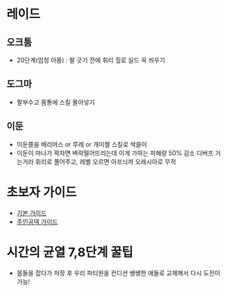 # 레이드
## 오크툼
- 20단계(엄청 아픔) : 팔 긋기 전에 휘리 힐로 실드 꼭 씌우기
## 도그마
- 팔부수고 몸통에 스킬 몰아넣기
## 이둔
- 이둔쫄을 배리어스 or 루레 or 개미첼 스킬로 싹쓸이
- 이둔이 마나가 꽉차면 벼락떨어뜨리는데 이게 가하는 피해량 50% 감소 디버프 거는거라 휘리로 풀어주고, 레벨 오르면 아프늬까 오레시아로 무적

# 초보자 가이드
- [기본 가이드](https://LOHslade.github.io/tip1)
- [주인공덱 가이드](https://LOHslade.github.io/tip2)

# 시간의 균열 7,8단계 꿀팁
- 몹들을 잡다가 저장 후 우리 파티원을 컨디션 쌩쌩한 애들로 교체해서 다시 도전이 가능!
